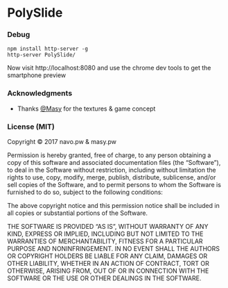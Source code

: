 # PolySlide

### Debug
```
npm install http-server -g
http-server PolySlide/
```

Now visit http://localhost:8080 and use the chrome dev tools to get the smartphone preview

### Acknowledgments

- Thanks [@Masy](http://twitter.com/AntherusMasy) for the textures & game concept

### License (MIT)

Copyright © 2017 navo.pw & masy.pw

Permission is hereby granted, free of charge, to any person obtaining a copy of this software and associated documentation files (the “Software”), to deal in the Software without restriction, including without limitation the rights to use, copy, modify, merge, publish, distribute, sublicense, and/or sell copies of the Software, and to permit persons to whom the Software is furnished to do so, subject to the following conditions:

The above copyright notice and this permission notice shall be included in all copies or substantial portions of the Software.

THE SOFTWARE IS PROVIDED “AS IS”, WITHOUT WARRANTY OF ANY KIND, EXPRESS OR IMPLIED, INCLUDING BUT NOT LIMITED TO THE WARRANTIES OF MERCHANTABILITY, FITNESS FOR A PARTICULAR PURPOSE AND NONINFRINGEMENT. IN NO EVENT SHALL THE AUTHORS OR COPYRIGHT HOLDERS BE LIABLE FOR ANY CLAIM, DAMAGES OR OTHER LIABILITY, WHETHER IN AN ACTION OF CONTRACT, TORT OR OTHERWISE, ARISING FROM, OUT OF OR IN CONNECTION WITH THE SOFTWARE OR THE USE OR OTHER DEALINGS IN THE SOFTWARE.
